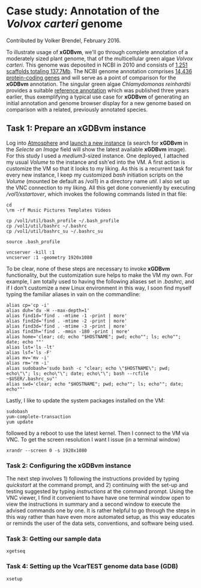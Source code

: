 # Case study: Annotation of the _Volvox carteri_ genome
Contributed by Volker Brendel, February 2016.

To illustrate usage of __xGDBvm__, we'll go through complete annotation of a
moderately sized plant genome, that of the multicellular green algae _Volvox
carteri_.
This genome was deposited in NCBI in 2010 and consists of
[1,251 scaffolds totaling 137.7Mb](http://www.ncbi.nlm.nih.gov/assembly/166018).
The NCBI genome annotation comprises [14,436 protein-coding genes](http://www.ncbi.nlm.nih.gov/genome/?term=Volvox) and will serve as a point
of comparison for the __xGDBvm__ annotation.
The singular green algae _Chlamydomonas reinhardtii_ provides a suitable
[reference annotation](http://www.ncbi.nlm.nih.gov/genome/?term=Chlamydomonas)
which was published three years earlier, thus exemplifying a typical use case
for __xGDBvm__ of generating an initial annotation and genome browser display
for a new genome based on comparison with a related, previously annotated species.

## Task 1:  Prepare an __xGDBvm__ instance

Log into [Atmosphere](https://atmo.iplantcollaborative.org/) and [launch a new instance](https://atmo.iplantcollaborative.org/application#new_instance) (a
search for __xGDBvm__ in the _Selecte an Image_ field will show the latest
available __xGDBvm__ image).
For this study I used a _medium3_-sized instance.
One deployed, I attached my usual _Volume_ to the instance and ssh'ed into the
VM.
A first action is customize the VM so that it looks to my liking.
As this is a recurrent task for every new instance, I keep my customized
_bash_ initiation scripts on the _Volume_ (mounted be default as /vol1) in a
directory name _util_.
I also set up the VNC connection to my liking.
All this get done conveniently by executing _/vol1/xstartover_, which invokes
the following commands listed in that file:

```
cd
\rm -rf Music Pictures Templates Videos

cp /vol1/util/bash_profile ~/.bash_profile
cp /vol1/util/bashrc ~/.bashrc
cp /vol1/util/bashrc_su ~/.bashrc_su

source .bash_profile

vncserver -kill :1
vncserver :1 -geometry 1920x1080
```

To be clear, none of these steps are necessary to invoke __xGDBvm__ functionality,
but the customization sure helps to make the VM my own.
For example, I am totally used to having the following aliases set in _.bashrc_,
and if I don't customize a new Linux environment in this way, I soon find
myself typing the familiar aliases in vain on the commandline:

```
alias cp='cp -i'
alias duh='du -H --max-depth=1'
alias find1d='find . -mtime -1 -print | more'
alias find2d='find . -mtime -2 -print | more'
alias find3d='find . -mtime -3 -print | more'
alias find3h='find . -mmin -180 -print | more'
alias home='clear; cd; echo "$HOSTNAME"; pwd; echo""; ls; echo""; date; echo ""'
alias lst='ls -lt'
alias lsf='ls -F'
alias mv='mv -i'
alias rm='rm -i'
alias sudobash='sudo bash -c "clear; echo \"$HOSTNAME\"; pwd; echo\"\"; ls; echo\"\"; date; echo\"\"; bash --rcfile ~$USER/.bashrc_su"'
alias swd='clear; echo "$HOSTNAME"; pwd; echo""; ls; echo""; date; echo""'
```

Lastly, I like to update the system packages installed on the VM:

```
sudobash
yum-complete-transaction
yum update
```

followed by a reboot to use the latest kernel.  Then I connect to the VM via
VNC.  To get the screen resolution I want I issue (in a terminal window)

```
xrandr --screen 0 -s 1920x1080
```

### Task 2: Configuring the __xGDBvm__ instance
The next step involves 1) following the instructions provided by typing
_quickstart_ at the command prompt, and 2) continuing with the set-up and
testing suggested by typing _instructions_ at the command prompt.
Using the VNC viewer, I find it convenient to have have one terminal window
open to view the instructions in summary and a second window to execute the
advised commands one by one.
It is rather helpful to go through the steps in this way rather than have even
more automated setup, as this way educates or reminds the user of the data sets,
conventions, and software being used.

### Task 3: Getting our sample data

```
xgetseq
```


### Task 4: Setting up the VcarTEST genome data base (GDB)

```
xsetup
```
